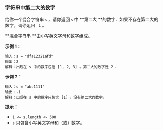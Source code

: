 ### 字符串中第二大的数字 ###
给你一个混合字符串 `s` ，请你返回 `s` 中 **第二大 **的数字，如果不存在第二大的数字，请你返回 `-1` 。

**混合字符串 **由小写英文字母和数字组成。



**示例 1：**

```
输入：s = "dfa12321afd"
输出：2
解释：出现在 s 中的数字包括 [1, 2, 3] 。第二大的数字是 2 。
```

**示例 2：**

```
输入：s = "abc1111"
输出：-1
解释：出现在 s 中的数字只包含 [1] 。没有第二大的数字。
```



**提示：**

* `1 <= s.length <= 500`
* `s` 只包含小写英文字母和（或）数字。

